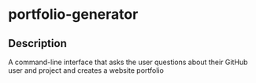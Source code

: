 # portfolio-generator

## Description
A command-line interface that asks the user questions about their GitHub user and project and creates a website portfolio
